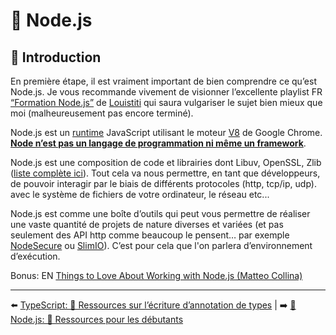 # 🐢 Node.js

## 🌝 Introduction

En première étape, il est vraiment important de bien comprendre ce qu’est Node.js. Je vous recommande vivement de visionner l’excellente playlist FR [“Formation Node.js”](https://www.youtube.com/watch?v=HZVATyDtsyc&list=PL4NbGBfr4aJk5ATFWA-8UkvL8LbHqpS-v) de [Louistiti](https://twitter.com/louistiti_fr) qui saura vulgariser le sujet bien mieux que moi (malheureusement pas encore terminé).

Node.js est un [runtime](https://fr.wikipedia.org/wiki/Environnement_d%27ex%C3%A9cution#:~:text=Un%20environnement%20d'ex%C3%A9cution%20ou,un%20langage%20de%20programmation%20donn%C3%A9.) JavaScript utilisant le moteur [V8](https://v8.dev/) de Google Chrome. **<u>Node n’est pas un langage de programmation ni même un framework</u>**.

Node.js est une composition de code et librairies dont Libuv, OpenSSL, Zlib ([liste complète ici](https://nodejs.org/en/docs/meta/topics/dependencies/)). Tout cela va nous permettre, en tant que développeurs, de pouvoir interagir par le biais de différents protocoles (http, tcp/ip, udp). avec le système de fichiers de votre ordinateur, le réseau etc...

Node.js est comme une boîte d’outils qui peut vous permettre de réaliser une vaste quantité de projets de nature diverses et variées (et pas seulement des API http comme beaucoup le pensent… par exemple [NodeSecure](https://github.com/ES-Community/nsecure) ou [SlimIO](https://github.com/SlimIO)). C’est pour cela que l'on parlera d’environnement d’exécution.

Bonus: EN [Things to Love About Working with Node.js (Matteo Collina)](https://www.youtube.com/watch?v=xdLfCCq2R4I)

---

⬅️ [TypeScript: 🐲 Ressources sur l’écriture d’annotation de types](../4-typescript/ressources.md) |
➡️ [🐢 Node.js: 🐥 Ressources pour les débutants](./ressources-debutant.md)
